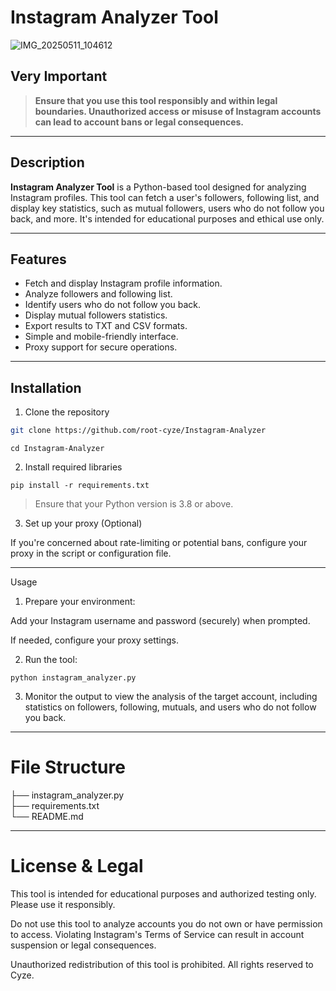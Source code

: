 
# Instagram Analyzer Tool
![IMG_20250511_104612](https://github.com/user-attachments/assets/9a9940d1-6ffe-41e2-a592-694c35aed7ce)



## Very Important

> **Ensure that you use this tool responsibly and within legal boundaries. Unauthorized access or misuse of Instagram accounts can lead to account bans or legal consequences.**

---

## Description

**Instagram Analyzer Tool** is a Python-based tool designed for analyzing Instagram profiles. This tool can fetch a user's followers, following list, and display key statistics, such as mutual followers, users who do not follow you back, and more. It's intended for educational purposes and ethical use only.

---

## Features

- Fetch and display Instagram profile information.
- Analyze followers and following list.
- Identify users who do not follow you back.
- Display mutual followers statistics.
- Export results to TXT and CSV formats.
- Simple and mobile-friendly interface.
- Proxy support for secure operations.

---

## Installation

1. Clone the repository

```bash
git clone https://github.com/root-cyze/Instagram-Analyzer
```
```
cd Instagram-Analyzer
```

2. Install required libraries


```
pip install -r requirements.txt
```

> Ensure that your Python version is 3.8 or above.



3. Set up your proxy (Optional)



If you're concerned about rate-limiting or potential bans, configure your proxy in the script or configuration file.


---

Usage

1. Prepare your environment:

Add your Instagram username and password (securely) when prompted.

If needed, configure your proxy settings.



2. Run the tool:

```
python instagram_analyzer.py
````
3. Monitor the output to view the analysis of the target account, including statistics on followers, following, mutuals, and users who do not follow you back.




---

# File Structure

├── instagram_analyzer.py   
├── requirements.txt       
└── README.md


---

# License & Legal

This tool is intended for educational purposes and authorized testing only. Please use it responsibly.

Do not use this tool to analyze accounts you do not own or have permission to access. Violating Instagram's Terms of Service can result in account suspension or legal consequences.

Unauthorized redistribution of this tool is prohibited. All rights reserved to Cyze.
